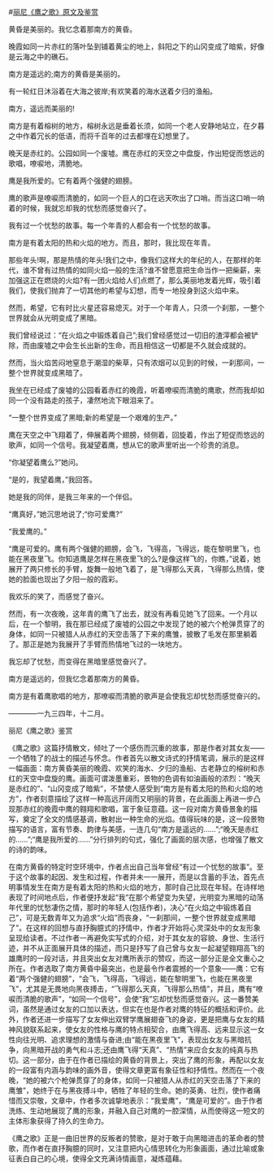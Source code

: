 #[丽尼《鹰之歌》原文及鉴赏](https://www.vrrw.net/wx/8855.html)

黄昏是美丽的。我忆念着那南方的黄昏。

晚霞如同一片赤红的落叶坠到铺着黄尘的地上，斜阳之下的山冈变成了暗紫，好像是云海之中的礁石。

南方是遥远的;南方的黄昏是美丽的。

有一轮红日沐浴着在大海之彼岸;有欢笑着的海水送着夕归的渔船。

南方，遥远而美丽的!

南方是有着榕树的地方，榕树永远是垂着长须，如同一个老人安静地站立，在夕暮之中作着冗长的低语，而将千百年的过去都埋在幻想里了。



晚天是赤红的。公园如同一个废墟。鹰在赤红的天空之中盘旋，作出短促而悠远的歌唱，嘹唳地，清脆地。

鹰是我所爱的。它有着两个强健的翅膀。

鹰的歌声是嘹唳而清脆的，如同一个巨人的口在远天吹出了口哨。而当这口哨一响着的时候，我就忘却我的忧愁而感觉奋兴了。

我有过一个忧愁的故事。每一个年青的人都会有一个忧愁的故事。

南方是有着太阳的热和火焰的地方。而且，那时，我比现在年青。

那些年头!啊，那是热情的年头!我们之中，像我们这样大的年纪的人，在那样的年代，谁不曾有过热情的如同火焰一般的生活?谁不曾愿意把生命当作一把柴薪，来加强这正在燃烧的火焰?有一团火焰给人们点燃了，那么美丽地发着光辉，吸引着我们，使我们抛弃了一切其他的希望与幻想，而专一地投身到这火焰中来。

然而，希望，它有时比火星还容易熄灭。对于一个年青人，只须一个刹那，一整个世界就会从光明变成了黑暗。

我们曾经说过：“在火焰之中锻炼着自己”;我们曾经感觉过一切旧的渣滓都会被铲除，而由废墟之中会生长出新的生命，而且相信这一切都是不久就会成就的。

然而，当火焰苦闷地窒息于潮湿的柴草，只有浓烟可以见到的时候，一刹那间，一整个世界就变成黑暗了。

我坐在已经成了废墟的公园看着赤红的晚霞，听着嘹唳而清脆的鹰歌，然而我却如同一个没有路走的孩子，凄然地流下眼泪来了。

“一整个世界变成了黑暗;新的希望是一个艰难的生产。”

鹰在天空之中飞翔着了，伸展着两个翅膀，倾侧着，回旋着，作出了短促而悠远的歌声，如同一个信号。我凝望着鹰，想从它的歌声里听出一个珍贵的消息。

“你凝望着鹰么?”她问。

“是的，我望着鹰，”我回答。

她是我的同伴，是我三年来的一个伴侣。

“鹰真好，”她沉思地说了;“你可爱鹰?”

“我爱鹰的。”

“鹰是可爱的。鹰有两个强健的翅膀，会飞，飞得高，飞得远，能在黎明里飞，也能在黑夜里飞。你知道鹰是怎样在黑夜里飞的么?是像这样飞的，你瞧，”说着，她展开了两只修长的手臂，旋舞一般地飞着了，是飞得那么天真，飞得那么热情，使她的脸面也现出了夕阳一般的霞彩。

我欢乐的笑了，而感觉了奋兴。

然而，有一次夜晚，这年青的鹰飞了出去，就没有再看见她飞了回来。一个月以后，在一个黎明，我在那已经成了废墟的公园之中发现了她的被六个枪弹贯穿了的身体，如同一只被猎人从赤红的天空击落了下来的鹰雏，披散了毛发在那里躺着了。那正是她为我展开了手臂而热情地飞过的一块地方。

我忘却了忧愁，而变得在黑暗里感觉奋兴了。

南方是遥远的，但我忆念着那南方的黄昏。

南方是有着鹰歌唱的地方，那嘹唳而清脆的歌声是会使我忘却忧愁而感觉奋兴的。

————一九三四年，十二月。

丽尼《鹰之歌》鉴赏

《鹰之歌》这篇抒情散文，倾吐了一个感伤而沉重的故事，那是作者对其女友——一个牺牲了的战士的描述与怀念。作者首先以散文诗式的抒情笔调，展示的是这样一幅画面：南方黄昏美丽的晚霞、欢笑的海水、夕归的渔船、古老静立的榕树和赤红的天空中盘旋的鹰。画面可谓泼墨重彩，景物的色调有如油画般的浓烈：“晚天是赤红的”、“山冈变成了暗紫”，不禁使人感受到“南方是有着太阳的热和火焰的地方”，作者刻意描绘了这样一种高远开阔而又明丽的背景，在此画面上再进一步凸现那赤红的晚霞中鹰的翱翔和歌唱，富于象征意蕴。这一段对南方黄昏景象的描写，奠定了全文的情感基调，散射出一种生命的光焰。值得玩味的是，这一段景物描写的语言，富有节奏、韵律与美感，一连几句“南方是遥远的……”;“晚天是赤红的……”;“鹰是我所爱的……”分行排列的句式，强化了画面的层次感，也增强了散文的诗的韵味。

在南方黄昏的特定时空环境中，作者点出自己当年曾经“有过一个忧愁的故事”。至于这个故事的起因、发生和过程，作者并未一一展开，而是以含蓄的手法，首先点明事情发生在南方是有着太阳的热和火焰的地方，那时自己比现在年轻。在诗样地表现了时间地点后，作者便抒发起“我”在那个希望变为失望，光明变为黑暗的动荡年代里的忧愁凄伤之情，那时的年轻人(包括作者)，决心“在火焰之中锻炼着自己”，可是无数青年又为追求“火焰”而丧身，“一刹那间，一整个世界就变成黑暗了”。在这样的回想与直抒胸臆式的抒情中，作者才开始将心灵深处中的女友形象呈现给读者。不过作者一再避免实写式的介绍，对于其女友的容貌、身世、生活行迹，并不从正面展开具体的描述，而只是抒写了自己曾与女友一起凝望翱翔高飞的雄鹰时的一段对话，并且突出女友对鹰所表示的赞叹，而这一部分正是全文重心之所在。作者选取了南方黄昏中最突出，也是最令作者震撼的一个意象——鹰：它有着“两个强健的翅膀”，“会飞，飞得高，飞得远，能在黎明里飞，也能在黑夜里飞”，尤其是无畏地向黑夜搏击，“飞得那么天真，飞得那么热情”，并且，鹰有“嘹唳而清脆的歌声”，“如同一个信号”，会使“我”忘却忧愁而感觉奋兴。这一番赞美词，虽然是通过女友的口加以表达，但实在也是作者对鹰的特征的概括和评价。此外，作者还进一步描写了女友伸出双臂学鹰展翅奋飞的身姿，更是把鹰与女友的精神风貌联系起来，使女友的性格与鹰的特点相契合，由鹰飞得高、远来显示这一女性向往光明、追求理想的激情与奋进;由“能在黑夜里飞”，表现出女友与黑暗抗争，向黑暗开战的勇气和斗志;还由鹰飞得“天真”、“热情”来应合女友的纯真与热切。这一部分，由于在作者已描绘的黄昏的背景上，突出了鹰的形象，再配以女友的一段富有内涵与韵味的画外音，使得文章更富有象征性和抒情性。然而在一个夜晚，“她的被六个枪弹贯穿了的身体，如同一只被猎人从赤红的天空击落了下来的鹰雏”，她终于在与黑夜搏斗中，牺牲了年轻的生命。她的英勇、壮烈，使作者痛惜而又崇敬，文章中，作者多次诚挚地表示：“我爱鹰”，“鹰是可爱的”。由于作者洗练、生动地展现了鹰的形象，并融入自己对鹰的一腔深情，从而使得这一短文的主体形象获得了持久的生命力。

《鹰之歌》正是一曲旧世界的反叛者的赞歌，是对于敢于向黑暗进击的革命者的赞歌，而作者在直抒胸臆的同时，又注意把内心情思转化为形象画面，通过比喻或象征表白自己的心境，使得全文充满诗情画意，凝炼蕴藉。

